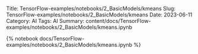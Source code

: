 Title: TensorFlow-examples/notebooks/2_BasicModels/kmeans
Slug: TensorFlow-examples/notebooks/2_BasicModels/kmeans
Date: 2023-06-11
Category: AI
Tags: AI
Summary: content/docs/TensorFlow-examples/notebooks/2_BasicModels/kmeans.ipynb

{% notebook docs/TensorFlow-examples/notebooks/2_BasicModels/kmeans.ipynb %}